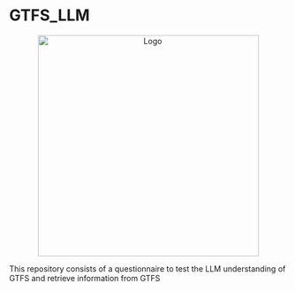 # GTFS_LLM
<div align="center">
  <a href="https://github.com/UTEL-UIUC/gtfs_segments">
      <img src="https://github.com/UTEL-UIUC/GTFS_LLM/assets/87244228/026b745a-18c1-44f4-babe-563d6c910c85" alt="Logo" width=400 height=400>
  </a>
</div>

This repository consists of a questionnaire to test the LLM understanding of GTFS and retrieve information from GTFS
